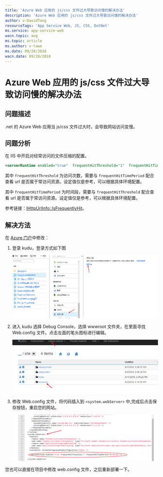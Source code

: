 ```yaml
---
title: 'Azure Web 应用的 js/css 文件过大导致访问慢的解决办法'
description: 'Azure Web 应用的 js/css 文件过大导致访问慢的解决办法'
author: v-DavidTang
resourceTags: 'App Service Web, JS, CSS, DotNet'
ms.service: app-service-web
wacn.topic: aog
ms.topic: article
ms.author: v-tawe
ms.date: 09/28/2018
wacn.date: 09/28/2018
---
```


# Azure Web 应用的 js/css 文件过大导致访问慢的解决办法

## 问题描述

.net 的 Azure Web 应用当 js/css 文件过大时，会导致网站访问变慢。

## 问题分析

在 IIS 中开启对经常访问的文件压缩的配置。

```xml
<serverRuntime enabled="true"  frequentHitThreshold="1"  frequentHitTimePeriod="00:00:20" />
```

其中 `frequentHitThreshold` 为访问次数，需要与 `frequentHitTimePeriod` 配合查看 url 是否属于常访问资源。设定值仅是参考，可以根据具体环境配置。

其中 `frequentHitTimePeriod` 为时间段，需要与 `frequentHitThreshold` 配合查看 url 是否属于常访问资源。设定值仅是参考，可以根据具体环境配置。

参考链接：[IHttpUrlInfo::IsFrequentlyHit](https://msdn.microsoft.com/zh-cn/library/ms692441.aspx?f=255&MSPPError=-2147217396)。

## 解决方法

在 [Azure 门户](https://portal.azure.cn)中修改：

1. 登录 kudu，登录方式如下图

    ![01](media/aog-app-service-web-qa-js-or-css-file-too-large-cause-slower-access/01.png)

2. 进入 kudu 选择 Debug Console，选择 wwwroot 文件夹，在里面寻找 Web.config 文件。点击左面的笔头图标进行编辑。

    ![02](media/aog-app-service-web-qa-js-or-css-file-too-large-cause-slower-access/02.png)

3. 修改 Web.config 文件，将代码插入到 `<system.webServer>` 中,完成后点击保存按钮，重启您的网站。

    ![03](media/aog-app-service-web-qa-js-or-css-file-too-large-cause-slower-access/03.png)

您也可以直接在项目中修改 web.config 文件，之后重新部署一下。